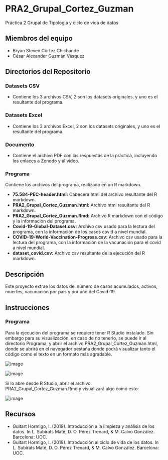 # PRA2_Grupal_Cortez_Guzman
Práctica 2 Grupal de Tipologia y ciclo de vida de datos

## Miembros del equipo

  - Bryan Steven Cortez Chichande
  - César Alexander Guzmán Vásquez

## Directorios del Repositorio

### Datasets CSV
  - Contiene los 3 archivos CSV, 2 son los datasets originales, y uno es el resultante del programa.

### Datasets Excel
  - Contiene los 3 archivos Excel, 2 son los datasets originales, y uno es el resultante del programa.

### Documento 
  - Contiene el archivo PDF con las respuestas de la práctica, incluyendo los enlaces a Zenodo y al video.

### Programa
Contiene los archivos del programa, realizado en un R markdown.
  - **75.584-PEC-header.html:** Cabecera html del archivo resultante del R markdown.
  - **PRA2_Grupal_Cortez_Guzman.html:** Archivo html resultante del R markdown.
  - **PRA2_Grupal_Cortez_Guzman.Rmd:** Archivo R markdown con el código y la información del programa.
  - **Covid-19-Global-Dataset.csv:** Archivo csv usado para la lectura del programa, con la información de los casos covid a nivel mundial.
  - **COVID-19-World-Vaccination-Progress.csv:** Archivo csv usado para la lectura del programa, con la información de la vacunación para el covid a nivel mundial.
  - **dataset_covid.csv:** Archivo csv resultante de la ejecución del R markdown.

## Descripción

Este proyecto extrae los datos del número de casos acumulados, activos, muertes, vacunación por país y por año del Covid-19.

## Instrucciones

### Programa

Para la ejecución del programa se requiere tener R Studio instalado. Sin embargo para su visualización, en caso de no tenerlo, se puede ir al directorio Programa, y abrir el archivo PRA2_Grupal_Cortez_Guzman.html, donde se abrirá en el navegador pestaña donde podrá visualizar tanto el código como el texto en un formato más agradable.

![image](https://user-images.githubusercontent.com/27928138/147798597-3e295889-5c69-4b0f-b49a-d3344204f4eb.png)

![image](https://user-images.githubusercontent.com/27928138/147798614-bad85ff4-ba01-49d9-b4fe-5e7183f05397.png)


Si lo abre desde R Studio, abrir el archivo PRA2_Grupal_Cortez_Guzman.Rmd y visualizará algo como esto:

![image](https://user-images.githubusercontent.com/27928138/147798648-224bfb6d-55a9-44f7-a56a-101b1c5a5eb9.png)


## Recursos
  - Guitart Hormigo, I. (2019). Introducción a la limpieza y análisis de los datos. In L. Subirats Maté, D. O. Pérez Trenard, & M. Calvo González. Barcelona: UOC.
  - Guitart Hormigo, I. (2019). Introducción al ciclo de vida de los datos. In L. Subirats Maté, D. O. Pérez Trenard, & M. Calvo González. Barcelona: UOC.
